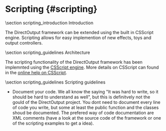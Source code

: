 ﻿Scripting {#scripting}
==========

\section scripting_introduction Introduction 

The DirectOutput framework can be extended using the built in CSScript engine. Scripting allows for easy implemention of new effects, toys and output controllers.

\section scripting_guidelines Architecture

The scripting functionality of the DirectOutput framework has been implemnted using the <a href="http://www.csscript.net/index.html">CSScript engine</a>. More details on CSScript can found in the <a href="http://www.csscript.net/help/Online/index.html">online help on CSScript</a>.


\section scripting_guidelines Scripting guidelines

- Document your code. We all know the saying "It was hard to write, so it should be hard to understand as well", but this is definitvely not the gould of the DirectOutput project. You dont need to document every line of code you write, but some at least the public function and the classes shoud be documented. The prefered way of code documentation are XML comments (have a look at the source code of the framework or one of the scripting examples to get a idea).

 






